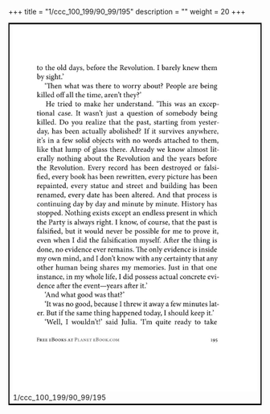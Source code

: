 +++
title = "1/ccc_100_199/90_99/195"
description = ""
weight = 20
+++

<table style="border:2px solid black;max-width:800px;max-height:800px;" 
><tr><td><img class="center-fit-jpg"
src="/jpg_/out_jpg_1984__195.jpg"  >1/ccc_100_199/90_99/195</img></td></tr></table>